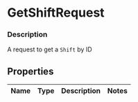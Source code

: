 
# GetShiftRequest

### Description

A request to get a `Shift` by ID

## Properties
Name | Type | Description | Notes
------------ | ------------- | ------------- | -------------




